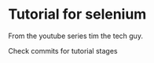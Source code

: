 # Tutorial for selenium

From the youtube series tim the tech guy.

Check commits for tutorial stages